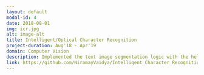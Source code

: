 ```yaml
---
layout: default
modal-id: 4
date: 2018-08-01
img: icr.jpg
alt: image-alt
title: Intelligent/Optical Character Recognition
project-duration: Aug'18 - Apr'19
domain: Computer Vision
description: Implemented the text image segmentation logic with the help of OpenCV and a neural network model in Python via Tensorflow using the IAM dataset. Created a web frontend using the Flask web framework.
link: https://github.com/NiramayVaidya/Intelligent_Character_Recognition
---
```

